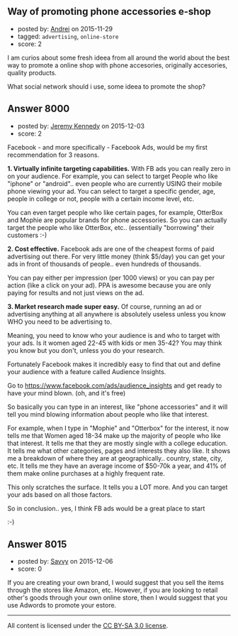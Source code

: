 ## Way of promoting phone accessories e-shop

- posted by: [Andrei](https://stackexchange.com/users/3558893/andrei) on 2015-11-29
- tagged: `advertising`, `online-store`
- score: 2

<p>I am curios about some fresh ideea from all around the world about the best way to promote a online shop with phone accesories, originally accesories, quality products.</p>

<p>What social network  should i use, some ideea to promote the shop?</p>



## Answer 8000

- posted by: [Jeremy Kennedy](https://stackexchange.com/users/3776644/jeremy-kennedy) on 2015-12-03
- score: 2

<p>Facebook - and more specifically - Facebook Ads, would be my first recommendation for 3 reasons.</p>

<p><strong>1. Virtually infinite targeting capabilities.</strong>
With FB ads you can really zero in on your audience. For example, you can select to target People who like "iphone" or "android".. even people who are currently USING their mobile phone viewing your ad. You can select to target a specific gender, age, people in college or not, people with a certain income level, etc. </p>

<p>You can even target people who like certain pages, for example, OtterBox and Mophie are popular brands for phone accessories. So you can actually target the people who like OtterBox, etc.. (essentially "borrowing" their customers :-)</p>

<p><strong>2. Cost effective.</strong>
Facebook ads are one of the cheapest forms of paid advertising out there. For very little money (think $5/day) you can get your ads in front of thousands of people.. even hundreds of thousands.</p>

<p>You can pay either per impression (per 1000 views) or you can pay per action (like a click on your ad). PPA is awesome because you are only paying for results and not just views on the ad.</p>

<p><strong>3. Market research made super easy.</strong>
Of course, running an ad or advertising anything at all anywhere is absolutely useless unless you know WHO you need to be advertising to.</p>

<p>Meaning, you need to know who your audience is and who to target with your ads. Is it women aged 22-45 with kids or men 35-42? You may think you know but you don't, unless you do your research.</p>

<p>Fortunately Facebook makes it incredibly easy to find that out and define your audience with a feature called Audience Insights.</p>

<p>Go to <a href="https://www.facebook.com/ads/audience_insights" rel="nofollow">https://www.facebook.com/ads/audience_insights</a> and get ready to have your mind blown. (oh, and it's free)</p>

<p>So basically you can type in an interest, like "phone accessories" and it will tell you mind blowing information about people who like that interest.</p>

<p>For example, when I type in "Mophie" and "Otterbox" for the interest, it now tells me that Women aged 18-34 make up the majority of people who like that interest. It tells me that they are mostly single with a college education. It tells me what other categories, pages and interests they also like. It shows me a breakdown of where they are at geographically.. country, state, city, etc. It tells me they have an average income of $50-70k a year, and 41% of them make online purchases at a highly frequent rate.</p>

<p>This only scratches the surface. It tells you a LOT more. And you can target your ads based on all those factors.</p>

<p>So in conclusion.. yes, I think FB ads would be a great place to start</p>

<p>:-)</p>



## Answer 8015

- posted by: [Savvy](https://stackexchange.com/users/1484808/savvy) on 2015-12-06
- score: 0

<p>If you are creating your own brand, I would suggest that you sell the items through the stores like Amazon, etc.
However, if you are looking to retail other's goods through your own online store, then I would suggest that you use Adwords to promote your estore.</p>




---

All content is licensed under the [CC BY-SA 3.0 license](https://creativecommons.org/licenses/by-sa/3.0/).
